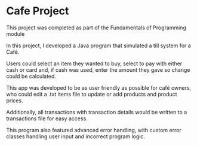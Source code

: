 # Cafe Project

This project was completed as part of the Fundamentals of Programming module

In this project, I developed a Java program that simulated a till system for a Café. 

Users could select an item they wanted to buy, select to pay with either cash or card and, if cash was used, enter the amount they gave so change could be calculated. 

This app was developed to be as user friendly as possible for café owners, who could edit a .txt items file to update or add products and product prices. 

Additionally, all transactions with transaction details would be written to a transactions file for easy access. 

This program also featured advanced error handling, with custom error classes handling user input and incorrect program logic. 

